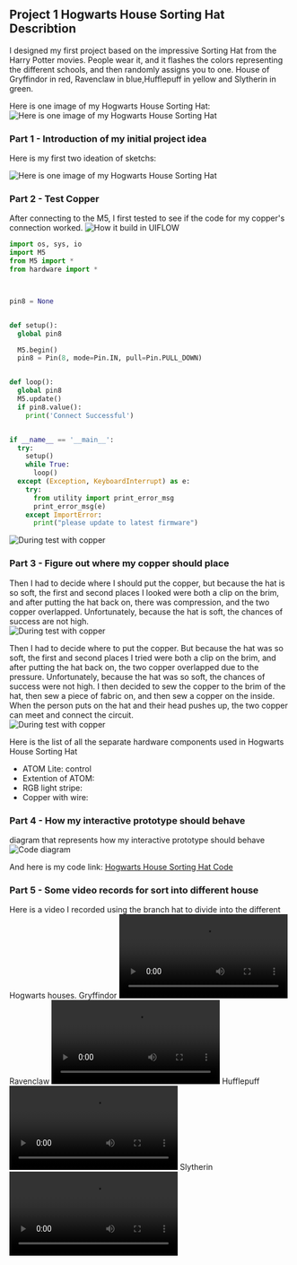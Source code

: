 ## Project 1 Hogwarts House Sorting Hat Describtion  
I designed my first project based on the impressive Sorting Hat from the Harry Potter movies. 
People wear it, and it flashes the colors representing the different schools, and then randomly assigns you to one.
House of Gryffindor in red, Ravenclaw in blue,Hufflepuff in yellow and Slytherin in green.  

Here is one image of my Hogwarts House Sorting Hat:
![Here is one image of my Hogwarts House Sorting Hat](Hat.png)


### Part 1 - Introduction of my initial project idea
Here is my first two ideation of sketchs:

![Here is one image of my Hogwarts House Sorting Hat](sketchOfIdeation.png)


### Part 2 - Test Copper
After connecting to the M5, I first tested to see if the code for my copper's connection worked.
![How it build in UIFLOW](UIFLOW.png)
```Python
import os, sys, io
import M5
from M5 import *
from hardware import *



pin8 = None


def setup():
  global pin8

  M5.begin()
  pin8 = Pin(8, mode=Pin.IN, pull=Pin.PULL_DOWN)


def loop():
  global pin8
  M5.update()
  if pin8.value():
    print('Connect Successful')


if __name__ == '__main__':
  try:
    setup()
    while True:
      loop()
  except (Exception, KeyboardInterrupt) as e:
    try:
      from utility import print_error_msg
      print_error_msg(e)
    except ImportError:
      print("please update to latest firmware")
```
![During test with copper](Copper.png)

### Part 3 - Figure out where my copper should place
Then I had to decide where I should put the copper, but because the hat is so soft,
the first and second places I looked were both a clip on the brim, and after putting the hat back on, 
there was compression, and the two copper overlapped. Unfortunately, because the hat is soft, the chances of success are not high.  
![During test with copper](position1.png)  

Then I had to decide where to put the copper. But because the hat was so soft, the first and second places I tried were both a clip on the brim, and after putting the hat back on, the two copper overlapped due to the pressure. Unfortunately, because the hat was so soft, the chances of success were not high.
I then decided to sew the copper to the brim of the hat, then sew a piece of fabric on, and then sew a copper on the inside. When the person puts on the hat and their head pushes up, the two copper can meet and connect the circuit.  
![During test with copper](Sew.JPG)  

Here is the list of all the separate hardware components used in Hogwarts House Sorting Hat
* ATOM Lite: control   
* Extention of ATOM: 
* RGB light stripe:
* Copper with wire: 

### Part 4 - How my interactive prototype should behave
diagram that represents how my interactive prototype should behave
![Code diagram](Diagram.png)  

And here is my code link:
[Hogwarts House Sorting Hat Code](main.py)

### Part 5 - Some video records for sort into different house
Here is a video I recorded using the branch hat to divide into the different Hogwarts houses.
Gryffindor
![Hogwarts House Sorting Hat video Gryffindor](Gryf.MOV)
Ravenclaw
![Hogwarts House Sorting Hat video Ravenclaw](Raven.mov)
Hufflepuff
![Hogwarts House Sorting Hat video Hufflepuff](Huff.MOV)
Slytherin
![Hogwarts House Sorting Hat video Slytherin](Sly.MOV)





